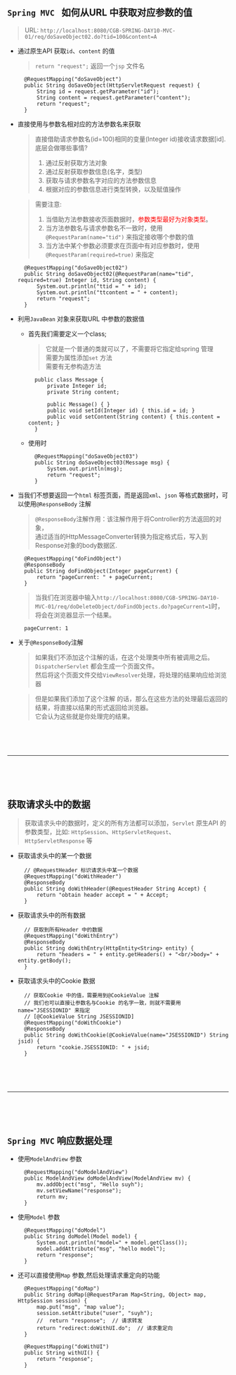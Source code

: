 

## `Spring MVC ` 如何从URL 中获取对应参数的值

> URL: `http://localhost:8080/CGB-SPRING-DAY10-MVC-01/req/doSaveObject02.do?tid=100&content=A` 

- 通过原生API 获取`id`、`content` 的值
    > `return "request";` 返回一个`jsp` 文件名

        @RequestMapping("doSaveObject")
        public String doSaveObject(HttpServletRequest request) {
            String id = request.getParameter("id");
            String content = request.getParameter("content");
            return "request";
        }

- 直接使用与参数名相对应的方法参数名来获取
	> 直接借助请求参数名(id=100)相同的变量(Integer id)接收请求数据[id].<br>
	> 底层会做哪些事情?<br>
	> 1. 通过反射获取方法对象<br>
	> 2. 通过反射获取参数信息(名字，类型)<br>
	> 3. 获取与请求参数名字对应的方法参数信息<br>
	> 4. 根据对应的参数信息进行类型转换，以及赋值操作<br>

	> 需要注意: <br>
	> 1. 当借助方法参数接收页面数据时，<span style="color:red">参数类型最好为对象类型</span>。<br>
	> 2. 当方法参数名与请求参数名不一致时，使用 `@RequestParam(name="tid")` 来指定接收哪个参数的值<br>
	> 3. 当方法中某个参数必须要求在页面中有对应参数时，使用 `@RequestParam(required=true)` 来指定<br>

        @RequestMapping("doSaveObject02")
        public String doSaveObject02(@RequestParam(name="tid", required=true) Integer id, String content) {
            System.out.println("ttid = " + id);
            System.out.println("ttcontent = " + content);
            return "request";
        }

- 利用`JavaBean` 对象来获取URL 中参数的数据值
    - 首先我们需要定义一个class;<br>
        > 它就是一个普通的类就可以了，不需要将它指定给spring 管理<br>
        > 需要为属性添加`set` 方法<br>
        > 需要有无参构造方法<br>

            public class Message {
                private Integer id;
                private String content;

                public Message() { }
                public void setId(Integer id) { this.id = id; }
                public void setContent(String content) { this.content = content; }      
            }
    - 使用时

            @RequestMapping("doSaveObject03")
            public String doSaveObject03(Message msg) {
                System.out.println(msg);
                return "request";
            }

- 当我们不想要返回一个`html` 标签页面，而是返回`xml`、`json` 等格式数据时，可以使用`@ResponseBody` 注解
    > `@ResponseBody`注解作用：该注解作用于将Controller的方法返回的对象，<br>
	> 通过适当的HttpMessageConverter转换为指定格式后，写入到Response对象的body数据区.<br>

        @RequestMapping("doFindObject")
        @ResponseBody
        public String doFindObject(Integer pageCurrent) {
            return "pageCurrent: " + pageCurrent;
        }
    > 当我们在浏览器中输入`http://localhost:8080/CGB-SPRING-DAY10-MVC-01/req/doDeleteObject/doFindObjects.do?pageCurrent=1`时，将会在浏览器显示一个结果。
        
        pageCurrent: 1

- 关于`@ResponseBody`注解
    > 如果我们不添加这个注解的话，在这个处理类中所有被调用之后。`DispatcherServlet` 都会生成一个页面文件。<br>
    > 然后将这个页面文件交给`ViewResolver`处理，将处理的结果响应给浏览器<br>
    
    > 但是如果我们添加了这个注解 的话，那么在这些方法的处理最后返回的结果，将直接以结果的形式返回给浏览器。<br>
    > 它会认为这些就是你处理完的结果。<br>

<br><br><br>

---

<br><br><br>

## 获取请求头中的数据

> 获取请求头中的数据时，定义的所有方法都可以添加，`Servlet` 原生API 的参数类型，比如: `HttpSession`、`HttpServletRequest`、`HttpServletResponse` 等<br>

- 获取请求头中的某一个数据

        // @RequestHeader 标识请求头中某一个数据
        @RequestMapping("doWithHeader")
        @ResponseBody
        public String doWithHeader(@RequestHeader String Accept) {
            return "obtain header accept = " + Accept;
        }

- 获取请求头中的所有数据

        // 获取到所有Header 中的数据
        @RequestMapping("doWithEntry")
        @ResponseBody
        public String doWithEntry(HttpEntity<String> entity) {
            return "headers = " + entity.getHeaders() + "<br/>body=" + entity.getBody();
        }
        
- 获取请求头中的Cookie 数据

        // 获取Cookie 中的值，需要用到@CookieValue 注解
        // 我们也可以直接让参数名与Cookie 的名字一致，则就不需要用name="JSESSIONID" 来指定
        // [@CookieValue String JSESSIONID]
        @RequestMapping("doWithCookie")
        @ResponseBody
        public String doWithCookie(@CookieValue(name="JSESSIONID") String jsid) {
            return "cookie.JSESSIONID: " + jsid;
        }

<br><br><br>

---

<br><br><br>

## `Spring MVC` 响应数据处理
- 使用`ModelAndView` 参数

        @RequestMapping("doModelAndView")
        public ModelAndView doModelAndView(ModelAndView mv) {
            mv.addObject("msg", "Hello suyh");
            mv.setViewName("response");
            return mv;
        }
        
- 使用`Model` 参数

        @RequestMapping("doModel")
        public String doModel(Model model) {
            System.out.println("model=" + model.getClass());
            model.addAttribute("msg", "hello model");
            return "response";
        }
        
- 还可以直接使用`Map` 参数,然后处理请求重定向的功能

        @RequestMapping("doMap")
        public String doMap(@RequestParam Map<String, Object> map, HttpSession session) {
            map.put("msg", "map value");
            session.setAttribute("user", "suyh");
            //  return "response";	// 请求转发
            return "redirect:doWithUI.do";	// 请求重定向
        }

        @RequestMapping("doWithUI")
        public String withUI() {
            return "response";
        }




